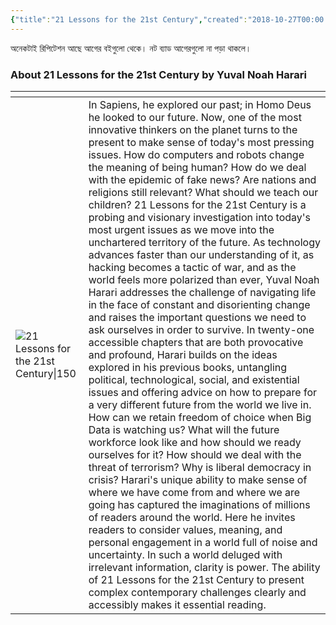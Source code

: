 ```yaml
---
{"title":"21 Lessons for the 21st Century","created":"2018-10-27T00:00:00+06:00","updated":"2023-01-08T19:38:22+06:00","read_at":["2018-11-21T00:00:00+06:00"],"read_count":1,"authors":["Yuval Noah Harari"],"isbn10":525512179,"status":"Read","rating":3,"reviewed":true,"cover":"https://images-na.ssl-images-amazon.com/images/S/compressed.photo.goodreads.com/books/1564577305i/38820046.jpg","dg-metatags":{"og:image":"https://images-na.ssl-images-amazon.com/images/S/compressed.photo.goodreads.com/books/1564577305i/38820046.jpg"},"dg-publish":true,"tags":["history","pop"],"permalink":"/personal/reading/books/read/21-lessons-for-the-21st-century-by-yuval-noah-harari/","metatags":{"og:image":"https://images-na.ssl-images-amazon.com/images/S/compressed.photo.goodreads.com/books/1564577305i/38820046.jpg"},"dgPassFrontmatter":true}
---
```


অনেকটাই রিপিটেশন আছে আগের বইগুলো থেকে। নট ব্যাড আগেরগুলো না পড়া থাকলে।

### About 21 Lessons for the 21st Century by Yuval Noah Harari
| <!-- -->    | <!-- -->    |
|-------------|-------------|
| ![21 Lessons for the 21st Century\|150](https://images-na.ssl-images-amazon.com/images/S/compressed.photo.goodreads.com/books/1564577305i/38820046.jpg)         | In Sapiens, he explored our past; in Homo Deus he looked to our future. Now, one of the most innovative thinkers on the planet turns to the present to make sense of today's most pressing issues. How do computers and robots change the meaning of being human? How do we deal with the epidemic of fake news? Are nations and religions still relevant? What should we teach our children? 21 Lessons for the 21st Century is a probing and visionary investigation into today's most urgent issues as we move into the unchartered territory of the future. As technology advances faster than our understanding of it, as hacking becomes a tactic of war, and as the world feels more polarized than ever, Yuval Noah Harari addresses the challenge of navigating life in the face of constant and disorienting change and raises the important questions we need to ask ourselves in order to survive. In twenty-one accessible chapters that are both provocative and profound, Harari builds on the ideas explored in his previous books, untangling political, technological, social, and existential issues and offering advice on how to prepare for a very different future from the world we live in. How can we retain freedom of choice when Big Data is watching us? What will the future workforce look like and how should we ready ourselves for it? How should we deal with the threat of terrorism? Why is liberal democracy in crisis? Harari's unique ability to make sense of where we have come from and where we are going has captured the imaginations of millions of readers around the world. Here he invites readers to consider values, meaning, and personal engagement in a world full of noise and uncertainty. In such a world deluged with irrelevant information, clarity is power. The ability of 21 Lessons for the 21st Century to present complex contemporary challenges clearly and accessibly makes it essential reading.         |

